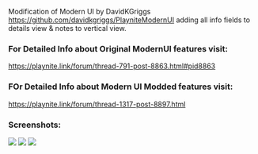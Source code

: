 Modification of Modern UI by DavidKGriggs https://github.com/davidkgriggs/PlayniteModernUI adding all info fields to details view &amp; notes to vertical view.

### For Detailed Info about Original ModernUI features visit:
https://playnite.link/forum/thread-791-post-8863.html#pid8863

### FOr Detailed Info about Modern UI Modded features visit:
https://playnite.link/forum/thread-1317-post-8897.html

### Screenshots:
![](https://github.com/HexSupernatural/PlayniteModernUIModded/blob/main/Media/screenshot_01.jpg)
![](https://github.com/HexSupernatural/PlayniteModernUIModded/blob/main/Media/Screenshot_02new.png)
![](https://github.com/HexSupernatural/PlayniteModernUIModded/blob/main/Media/screenshot_03.png)
